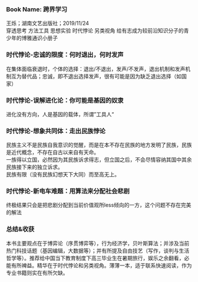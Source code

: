 ### Book Name: 跨界学习

王烁；湖南文艺出版社；2019/11/24   
穿透思考 方法工具 思想实验 时代悖论 另类视角
给有志成为较前沿知识分子的青少年的博雅通识小册子   

### 时代悖论-忠诚的限度：何时退出，何时发声  
在集体面临衰退时，个体的选择：退出/不退出，发声/不发声，退出机制和发声机制互为替代品；忠诚，即不退出选择发声，很有可能是因为缺乏退出选择（如国家）  
### 时代悖论-误解进化论：你可能是基因的奴隶
进化没有方向，人是基因的载体，所谓”工具人“  
### 时代悖论-想象共同体：走出民族悖论
民族主义不是民族自我意识的觉醒，而是在本不存在民族的地方发明了民族，民族是近代概念，不存在自古以来自有天命。  
一族得以立国，必然因为其民族诉求得志，但立国之后，不会尽情容纳其国中其余民族接下来的独立诉求。  
民族有限（没有民族幻想天下大同）而至高无上。  
### 时代悖论-新电车难题：用算法来分配社会悲剧
终极结果只会是把悲剧分配到当前价值观所less倾向的一方，这个问题不存在完美的解法  
### 总结&收获
本书主要观点在于博弈论（序贯博弈等），行为经济学，贝叶斯算法；并涉及当前热门科技话题（基因编辑，大数据等）；并有所提及自由技艺（写作，谈判与生活哲学等）。推荐给中国当下教育制度下高三毕业生在暑期旅行，娱乐之余翻看，必能有所裨益。精华在于时代悖论和另类视角。薄薄一本，适于联系快速阅读，作为专业书籍则实在有所欠缺。  
